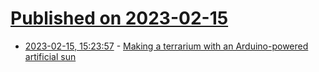 # [Published on 2023-02-15](index.md)

* [2023-02-15, 15:23:57](https://news.ycombinator.com/item?id=34804994) - [Making a terrarium with an Arduino-powered artificial sun](https://twiddlingbits.net/artificial-sun)
